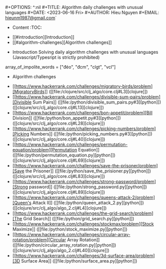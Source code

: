 #+OPTIONS: ^:nil
#+TITLE: Algorithm daily challenges with unusual languages
#+DATE: <2023-06-16 Fri>
#+AUTHOR: Hieu Nguyen
#+EMAIL: hieunm1987@gmail.com`

* Content                                                               :TOC:
- [[#introduction][Introduction]]
- [[#algorithm-challenges][Algorithm challenges]]

* Introduction
Solving daily algorithm challenges with unusual languages (Javascript/Typesript is strictly prohibited)

array_of_impolite_words = ["đéo", "đcm", "clgt", "vcl"]

* Algorithm challenges
- [[https://www.hackerrank.com/challenges/migratory-birds/problem][MigratoryBirds]] ([[file:/clojure/src/clj_algo/core.clj#L3][clojure]])
- [[https://www.hackerrank.com/challenges/divisible-sum-pairs/problem][Divisible Sum Pairs]] ([[file:/python/divisible_sum_pairs.py#3][python]]) ([[clojure/src/clj_algo/core.clj#L13][clojure]])
- [[https://www.hackerrank.com/challenges/bon-appetit/problem][Bill Division]] ([[file:/python/bon_appetit.py#3][python]]) ([[clojure/src/clj_algo/core.clj#L28][clojure]])
- [[https://www.hackerrank.com/challenges/picking-numbers/problem][Picking Numbers]] ([[file:/python/picking_numbers.py#3][python]]) ([[clojure/src/clj_algo/core.clj#L40][clojure]])
- [[https://www.hackerrank.com/challenges/permutation-equation/problem][Permutation Equation]] ([[file:/python/permutation_equation.py][python]]) ([[clojure/src/clj_algo/core.clj#L69][clojure]])
- [[https://www.hackerrank.com/challenges/save-the-prisoner/problem][Save the Prisoner]] ([[file:/python/save_the_prisioner.py][python]]) ([[clojure/src/clj_algo/core.clj#L83][clojure]])
- [[https://www.hackerrank.com/challenges/strong-password/problem][Strong password]] ([[file:/python/strong_password.py][python]]) ([[clojure/src/clj_algo/core.clj#L89][clojure]])
- [[https://www.hackerrank.com/challenges/queens-attack-2/problem][Queen's Attack II]] ([[file:/python/queen_attack_2.py][python]]) ([[clojure/src/clj_algo/algo_2.clj#L4][clojure]])
- [[https://www.hackerrank.com/challenges/the-grid-search/problem][The Grid Search]] ([[file:/python/grid_search.py][python]])
- [[https://www.hackerrank.com/challenges/stockmax/problem][Stock Maximize]] ([[file:/python/stock_maximize.py][python]])
- [[https://www.hackerrank.com/challenges/circular-array-rotation/problem][Circular Array Rotation]] ([[file:/python/circular_array_rotation.py][python]]) ([[clojure/src/clj_algo/algo_2.clj#L40][clojure]])
- [[https://www.hackerrank.com/challenges/3d-surface-area/problem][3D Surface Area]] ([[file:/python/surface_area.py][python]])
